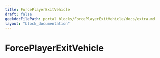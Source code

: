 ```yaml
---
title: ForcePlayerExitVehicle
draft: false
geekdocFilePath: portal_blocks/ForcePlayerExitVehicle/docs/extra.md
layout: "block_documentation"
---
```

# ForcePlayerExitVehicle